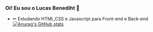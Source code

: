 ### Oi! Eu sou o Lucas Benediht 👋

- ✏ Estudando HTML,CSS e Javascript para Front-end e Back-end
[![Anurag's GitHub stats](https://github-readme-stats.vercel.app/api?username=Lucas-Benediht&theme=tokyonight)](https://github.com/anuraghazra/github-readme-stats)
